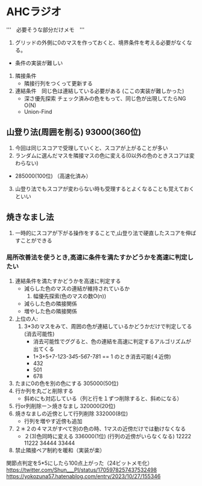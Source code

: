 # AHCラジオ
'''　必要そうな部分だけメモ　'''
1. グリッドの外側に0のマスを作っておくと、境界条件を考える必要がなくなる。
- 条件の実装が難しい
1. 隣接条件　
    - 隣接行列をつくって更新する
2. 連結条件　同じ色は連結している必要がある (ここの実装が難しかった)
    - 深さ優先探索 チェック済みの色をもって、同じ色が出現してたらNG O(N)
    - Union-Find 

## 山登り法(周囲を削る) 93000(360位)
1. 今回は同じスコアで受理していくと、スコアが上がることが多い 
2. ランダムに選んだマスを隣接マスの色に変える(0以外の色のときスコアは変わらない)
 - 285000(100位) （高速化済み）
3. 山登り法でもスコアが変わらない時も受理するとよくなることも覚えておくといい

## 焼きなまし法
1. 一時的にスコアが下がる操作をすることで,山登り法で硬直したスコアを伸ばすことができる

### 局所改善法を使うとき,高速に条件を満たすかどうかを高速に判定したい
1. 連結条件を満たすかどうかを高速に判定する
    - 減らした色のマスの連結が維持されているか
        1. 幅優先探索(色のマスの数O(n))
    - 減らした色の隣接関係
    - 増やした色の隣接関係
2. 上位の人:
    1. 3*3のマスをみて、周囲の色が連結しているかどうかだけで判定してる(消去可能性)
        - 消去可能性でググると、色の連結を高速に判定するアルゴリズムが出てくる
        - 1+3+5+7-1*2*3-3*4*5-5*6*7-7*8*1 == 1 のとき消去可能(４近傍)
        - 432
        - 501
        - 678
3. たまに0の色を別の色にする 305000(50位)
4. 行か列を丸ごと削除する
    - 斜めにも対応している（列と行を１ずつ削除すると、斜めになる）
5. 行or列削除ー＞焼きなまし 320000(20位)
6. 焼きなましの近傍として行列削除 332000(8位)
    - 行列を増やす近傍も追加
7. ２＊２の４マスがすべて別の色の時、1マスの近傍だけでは動けなくなる
    - ２(3)色同時に変える 336000(1位) (行列の近傍がいらなくなる)
12222   11222
34444   33444
8. 禁止隣接ペア制約を暖和（実装が楽）

関節点判定を5*5にしたら100点上がった（24ビットメモ化）
https://twitter.com/Shun___PI/status/1705978257437532498
https://yokozuna57.hatenablog.com/entry/2023/10/27/155346